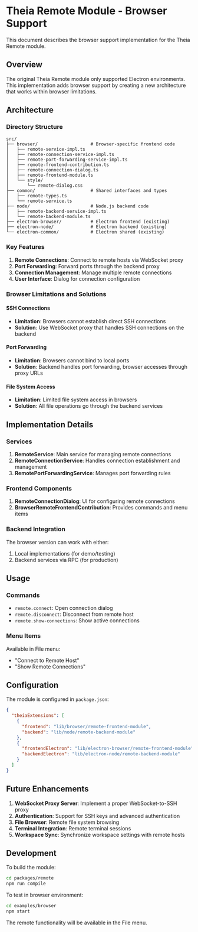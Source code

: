 # Theia Remote Module - Browser Support

This document describes the browser support implementation for the Theia Remote module.

## Overview

The original Theia Remote module only supported Electron environments. This implementation adds browser support by creating a new architecture that works within browser limitations.

## Architecture

### Directory Structure

```
src/
├── browser/                    # Browser-specific frontend code
│   ├── remote-service-impl.ts
│   ├── remote-connection-service-impl.ts
│   ├── remote-port-forwarding-service-impl.ts
│   ├── remote-frontend-contribution.ts
│   ├── remote-connection-dialog.ts
│   ├── remote-frontend-module.ts
│   └── style/
│       └── remote-dialog.css
├── common/                     # Shared interfaces and types
│   ├── remote-types.ts
│   └── remote-service.ts
├── node/                       # Node.js backend code
│   ├── remote-backend-service-impl.ts
│   └── remote-backend-module.ts
├── electron-browser/           # Electron frontend (existing)
├── electron-node/              # Electron backend (existing)
└── electron-common/            # Electron shared (existing)
```

### Key Features

1. **Remote Connections**: Connect to remote hosts via WebSocket proxy
2. **Port Forwarding**: Forward ports through the backend proxy
3. **Connection Management**: Manage multiple remote connections
4. **User Interface**: Dialog for connection configuration

### Browser Limitations and Solutions

#### SSH Connections
- **Limitation**: Browsers cannot establish direct SSH connections
- **Solution**: Use WebSocket proxy that handles SSH connections on the backend

#### Port Forwarding
- **Limitation**: Browsers cannot bind to local ports
- **Solution**: Backend handles port forwarding, browser accesses through proxy URLs

#### File System Access
- **Limitation**: Limited file system access in browsers
- **Solution**: All file operations go through the backend services

## Implementation Details

### Services

1. **RemoteService**: Main service for managing remote connections
2. **RemoteConnectionService**: Handles connection establishment and management
3. **RemotePortForwardingService**: Manages port forwarding rules

### Frontend Components

1. **RemoteConnectionDialog**: UI for configuring remote connections
2. **BrowserRemoteFrontendContribution**: Provides commands and menu items

### Backend Integration

The browser version can work with either:
1. Local implementations (for demo/testing)
2. Backend services via RPC (for production)

## Usage

### Commands

- `remote.connect`: Open connection dialog
- `remote.disconnect`: Disconnect from remote host
- `remote.show-connections`: Show active connections

### Menu Items

Available in File menu:
- "Connect to Remote Host"
- "Show Remote Connections"

## Configuration

The module is configured in `package.json`:

```json
{
  "theiaExtensions": [
    {
      "frontend": "lib/browser/remote-frontend-module",
      "backend": "lib/node/remote-backend-module"
    },
    {
      "frontendElectron": "lib/electron-browser/remote-frontend-module",
      "backendElectron": "lib/electron-node/remote-backend-module"
    }
  ]
}
```

## Future Enhancements

1. **WebSocket Proxy Server**: Implement a proper WebSocket-to-SSH proxy
2. **Authentication**: Support for SSH keys and advanced authentication
3. **File Browser**: Remote file system browsing
4. **Terminal Integration**: Remote terminal sessions
5. **Workspace Sync**: Synchronize workspace settings with remote hosts

## Development

To build the module:

```bash
cd packages/remote
npm run compile
```

To test in browser environment:

```bash
cd examples/browser
npm start
```

The remote functionality will be available in the File menu.